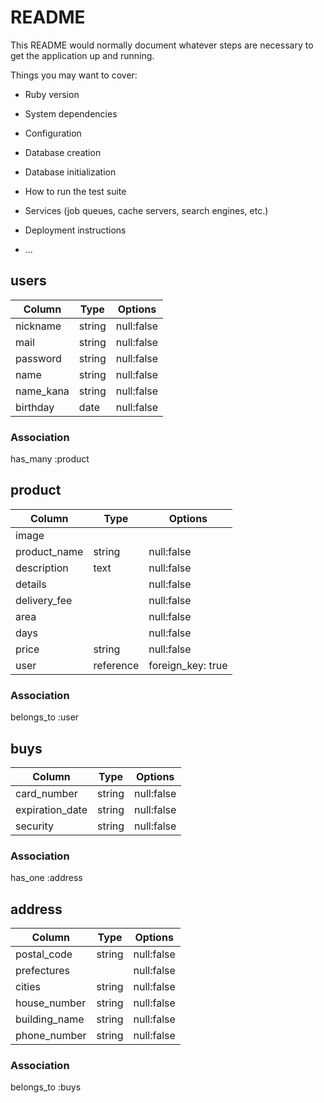 # README

This README would normally document whatever steps are necessary to get the
application up and running.

Things you may want to cover:

* Ruby version

* System dependencies

* Configuration

* Database creation

* Database initialization

* How to run the test suite

* Services (job queues, cache servers, search engines, etc.)

* Deployment instructions

* ...


## users

|Column     |Type      |Options
|-----------|----------|----------
|nickname   |string    |null:false
|mail       |string    |null:false
|password   |string    |null:false
|name       |string    |null:false
|name_kana  |string    |null:false
|birthday   |date      |null:false

### Association
has_many :product

## product

|Column       |Type     |Options
|-------------|---------|-----------
|image        |         |
|product_name |string   |null:false
|description  |text     |null:false
|details      |         |null:false
|delivery_fee |         |null:false
|area         |         |null:false
|days         |         |null:false
|price        |string   |null:false
|user         |reference|foreign_key: true
### Association
belongs_to :user


## buys

|Column          |Type     |Options
|----------------|---------|-----------
|card_number     |string   |null:false
|expiration_date |string   |null:false
|security        |string   |null:false

### Association
has_one :address

## address

Column           |Type     |Options
|----------------|---------|-----------
|postal_code     |string   |null:false
|prefectures     |         |null:false
|cities          |string   |null:false
|house_number    |string   |null:false
|building_name   |string   |null:false
|phone_number    |string   |null:false

### Association
belongs_to :buys